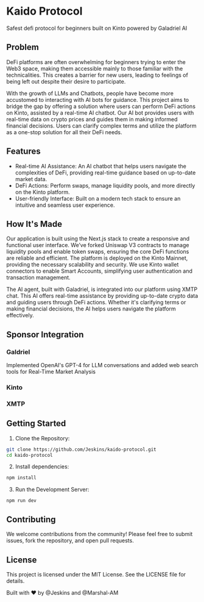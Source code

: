# Kaido Protocol
Safest defi protocol for beginners built on Kinto powered by Galadriel AI

## Problem
DeFi platforms are often overwhelming for beginners trying to enter the Web3 space, making them accessible mainly to those familiar with the technicalities. This creates a barrier for new users, leading to feelings of being left out despite their desire to participate.

With the growth of LLMs and Chatbots, people have become more accustomed to interacting with AI bots for guidance. This project aims to bridge the gap by offering a solution where users can perform DeFi actions on Kinto, assisted by a real-time AI chatbot. Our AI bot provides users with real-time data on crypto prices and guides them in making informed financial decisions. Users can clarify complex terms and utilize the platform as a one-stop solution for all their DeFi needs.

## Features
- Real-time AI Assistance: An AI chatbot that helps users navigate the complexities of DeFi, providing real-time guidance based on up-to-date market data.
- DeFi Actions: Perform swaps, manage liquidity pools, and more directly on the Kinto platform.
- User-friendly Interface: Built on a modern tech stack to ensure an intuitive and seamless user experience.

## How It's Made
Our application is built using the Next.js stack to create a responsive and functional user interface. We’ve forked Uniswap V3 contracts to manage liquidity pools and enable token swaps, ensuring the core DeFi functions are reliable and efficient. The platform is deployed on the Kinto Mainnet, providing the necessary scalability and security. We use Kinto wallet connectors to enable Smart Accounts, simplifying user authentication and transaction management.

The AI agent, built with Galadriel, is integrated into our platform using XMTP chat. This AI offers real-time assistance by providing up-to-date crypto data and guiding users through DeFi actions. Whether it's clarifying terms or making financial decisions, the AI helps users navigate the platform effectively.

## Sponsor Integration

### Galdriel

Implemented OpenAI's GPT-4 for LLM conversations and added web search tools for Real-Time Market Analysis

### Kinto

### XMTP

## Getting Started
1. Clone the Repository:
```bash
git clone https://github.com/Jeskins/kaido-protocol.git
cd kaido-protocol
```

2. Install dependencies:
```bash
npm install
```

3. Run the Development Server:
```
npm run dev
```

## Contributing
We welcome contributions from the community! Please feel free to submit issues, fork the repository, and open pull requests.

## License
This project is licensed under the MIT License. See the LICENSE file for details.

Built with ❤️ by @Jeskins and @Marshal-AM


